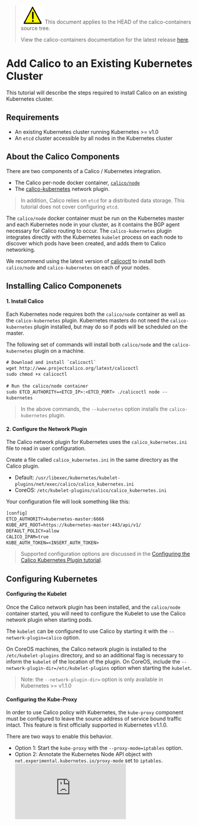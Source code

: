 <!--- master only -->
> ![warning](../images/warning.png) This document applies to the HEAD of the calico-containers source tree.
>
> View the calico-containers documentation for the latest release [here](https://github.com/projectcalico/calico-containers/blob/v0.14.0/README.md).
<!--- else
> You are viewing the calico-containers documentation for release **release**.
<!--- end of master only -->

# Add Calico to an Existing Kubernetes Cluster 

This tutorial will describe the steps required to install Calico on an existing Kubernetes cluster.

## Requirements
- An existing Kubernetes cluster running Kubernetes >= v1.0
- An `etcd` cluster accessible by all nodes in the Kubernetes cluster

## About the Calico Components

There are two components of a Calico / Kubernetes integration.
- The Calico per-node docker container, [`calico/node`](https://hub.docker.com/r/calico/node/)
- The [calico-kubernetes](https://github.com/projectcalico/calico-kubernetes) network plugin.

> In addition, Calico relies on `etcd` for a distributed data storage.  This tutorial does not cover configuring `etcd`.

The `calico/node` docker container must be run on the Kubernetes master and each Kubernetes node in your cluster, as it contains the BGP agent necessary for Calico routing to occur.
The `calico-kubernetes` plugin integrates directly with the Kubernetes `kubelet` process on each node to discover which pods have been created, and adds them to Calico networking.

We recommend using the latest version of [calicoctl](https://github.com/projectcalico/calico-containers/releases/latest) to install both `calico/node` and `calico-kubernetes` on each of your nodes.

## Installing Calico Componenets
#### 1. Install Calico
Each Kubernetes node requires both the `calico/node` container as well as the `calico-kubernetes` plugin.  Kubernetes masters do not need the `calico-kubernetes` plugin installed, but may do so if pods will be scheduled on the master.

The following set of commands will install both `calico/node` and the `calico-kubernetes` plugin on a machine.
```
# Download and install `calicoctl`
wget http://www.projectcalico.org/latest/calicoctl 
sudo chmod +x calicoctl

# Run the calico/node container
sudo ETCD_AUTHORITY=<ETCD_IP>:<ETCD_PORT> ./calicoctl node --kubernetes
```
> In the above commands, the `--kubernetes` option installs the `calico-kubernetes` plugin. 

#### 2. Configure the Network Plugin 
The Calico network plugin for Kubernetes uses the `calico_kubernetes.ini` file to read in user configuration.

Create a file called `calico_kubernetes.ini` in the same directory as the Calico plugin.
- Default: `/usr/libexec/kubernetes/kubelet-plugins/net/exec/calico/calico_kubernetes.ini`
- CoreOS: `/etc/kubelet-plugins/calico/calico_kubernetes.ini`

Your configuration file will look something like this:
```
[config]
ETCD_AUTHORITY=kubernetes-master:6666
KUBE_API_ROOT=https://kubernetes-master:443/api/v1/
DEFAULT_POLICY=allow
CALICO_IPAM=true
KUBE_AUTH_TOKEN=<INSERT_AUTH_TOKEN>
```
> Supported configuration options are discussed in the [Configuring the Calico Kubernetes Plugin tutorial](PluginConfiguration.md).

## Configuring Kubernetes
#### Configuring the Kubelet 
Once the Calico network plugin has been installed, and the `calico/node` container started, you will need to configure the Kubelet to use the Calico network plugin when starting pods. 

The `kubelet` can be configured to use Calico by starting it with the `--network-plugin=calico` option.

On CoreOS machines, the Calico network plugin is installed to the `/etc/kubelet-plugins` directory, and so an additional flag is necessary to inform the `kubelet` of the location of the plugin.  On CoreOS, include the `--network-plugin-dir=/etc/kubelet-plugins` option when starting the `kubelet`.
> Note: the `--network-plugin-dir=` option is only available in Kubernetes >= v1.1.0

#### Configuring the Kube-Proxy
In order to use Calico policy with Kubernetes, the `kube-proxy` component must be configured to leave the source address of service bound traffic intact.  This feature is first officially supported in Kubernetes v1.1.0.

There are two ways to enable this behavior.
- Option 1: Start the `kube-proxy` with the `--proxy-mode=iptables` option.
- Option 2: Annotate the Kubernetes Node API object with `net.experimental.kubernetes.io/proxy-mode` set to `iptables`.
[![Analytics](https://ga-beacon.appspot.com/UA-52125893-3/calico-containers/docs/kubernetes/KubernetesIntegration.md?pixel)](https://github.com/igrigorik/ga-beacon)
